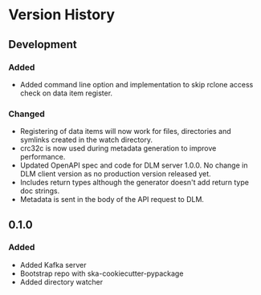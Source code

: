 # Version History

## Development

### Added

* Added command line option and implementation to skip rclone access check on data item register.

### Changed

* Registering of data items will now work for files, directories and symlinks created in
the watch directory.
* crc32c is now used during metadata generation to improve performance.
* Updated OpenAPI spec and code for DLM server 1.0.0. No change in DLM client version as
no production version released yet.
* Includes return types although the generator doesn't add return type doc strings.
* Metadata is sent in the body of the API request to DLM.

## 0.1.0

### Added

* Added Kafka server
* Bootstrap repo with ska-cookiecutter-pypackage
* Added directory watcher
